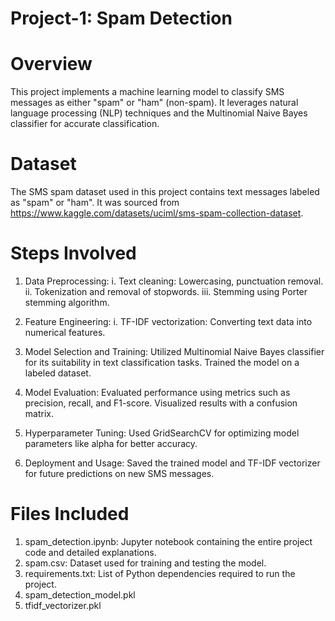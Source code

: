 # Project-1: Spam Detection

# Overview
This project implements a machine learning model to classify SMS messages as either "spam" or "ham" (non-spam). It leverages natural language processing (NLP) techniques and the Multinomial Naive Bayes classifier for accurate classification.

# Dataset
The SMS spam dataset used in this project contains text messages labeled as "spam" or "ham". It was sourced from https://www.kaggle.com/datasets/uciml/sms-spam-collection-dataset.

# Steps Involved
1. Data Preprocessing:
   i. Text cleaning: Lowercasing, punctuation removal.
   ii. Tokenization and removal of stopwords.
   iii. Stemming using Porter stemming algorithm.

2. Feature Engineering:
   i. TF-IDF vectorization: Converting text data into numerical features.

3. Model Selection and Training:
Utilized Multinomial Naive Bayes classifier for its suitability in text classification tasks.
Trained the model on a labeled dataset.

4. Model Evaluation:
Evaluated performance using metrics such as precision, recall, and F1-score.
Visualized results with a confusion matrix.

5. Hyperparameter Tuning:
Used GridSearchCV for optimizing model parameters like alpha for better accuracy.

6. Deployment and Usage:
Saved the trained model and TF-IDF vectorizer for future predictions on new SMS messages.

# Files Included
1. spam_detection.ipynb: Jupyter notebook containing the entire project code and detailed explanations.
2. spam.csv: Dataset used for training and testing the model.
3. requirements.txt: List of Python dependencies required to run the project.
4. spam_detection_model.pkl
5. tfidf_vectorizer.pkl

